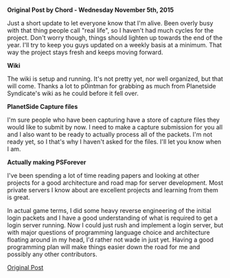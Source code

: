 **Original Post by Chord - Wednesday November 5th, 2015**

Just a short update to let everyone know that I'm alive. Been overly busy with
that thing people call "real life", so I haven't had much cycles for the
project. Don't worry though, things should lighten up towards the end of the
year. I'll try to keep you guys updated on a weekly basis at a minimum. That way
the project stays fresh and keeps moving forward.

**Wiki**

The wiki is setup and running. It's not pretty yet, nor well organized, but that
will come. Thanks a lot to p0intman for grabbing as much from Planetside
Syndicate's wiki as he could before it fell over.

**PlanetSide Capture files**

I'm sure people who have been capturing have a store of capture files they would
like to submit by now. I need to make a capture submission for you all and I
also want to be ready to actually process all of the packets. I'm not ready yet,
so I that's why I haven't asked for the files. I'll let you know when I am.

**Actually making PSForever**

I've been spending a lot of time reading papers and looking at other projects
for a good architecture and road map for server development. Most private
servers I know about are excellent projects and learning from them is great.

In actual game terms, I did some heavy reverse engineering of the initial login
packets and I have a good understanding of what is required to get a login
server running. Now I could just rush and implement a login server, but with
major questions of programming language choice and architecture floating around
in my head, I'd rather not wade in just yet. Having a good programming plan will
make things easier down the road for me and possibly any other contributors.

[Original Post](http://psforever.net/forum/viewtopic.php?f=11&t=23)
